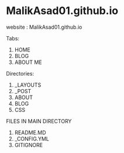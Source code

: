 # MalikAsad01.github.io

website : MalikAsad01.github.io

Tabs:
1. HOME
2. BLOG
3. ABOUT ME

Directories:
1. _LAYOUTS
2. _POST
3. ABOUT
4. BLOG
5. CSS

FILES IN MAIN DIRECTORY
1. README.MD
2. _CONFIG.YML
3. GITIGNORE

